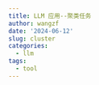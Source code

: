 ```yaml
---
title: LLM 应用--聚类任务
author: wangzf
date: '2024-06-12'
slug: cluster
categories:
  - llm
tags:
  - tool
---
```

